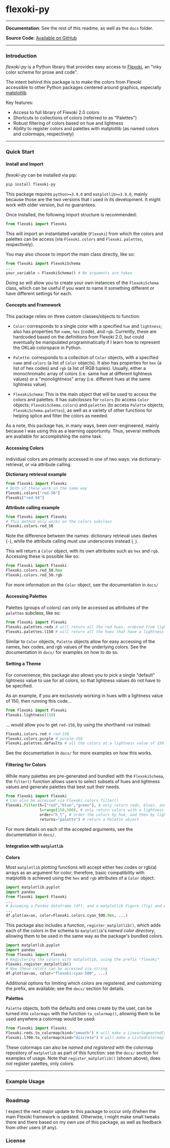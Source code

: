 # flexoki-py

---

**Documentation**: See the rest of this readme, as well as the `docs` folder.

**Source Code**: [Available on GitHub](https://github.com/moss-xyz/flexoki-py)

---

### Introduction

*flexoki-py* is a Python library that provides easy access to [Flexoki](https://github.com/kepano/flexoki), an "inky color scheme for prose and code".

The intent behind this package is to make the colors from Flexoki accessible to other Python packages centered around graphics, especially [matplotlib](https://github.com/matplotlib/matplotlib).

Key features:

- Access to full library of Flexoki 2.0 colors
- Shortcuts to collections of colors (referred to as "Palettes")
- Robust filtering of colors based on hue and lightness
- Ability to register colors and palettes with matplotlib (as named colors and colormaps, respectively)

---

### Quick Start

#### Install and Import

*flexoki-py* can be installed via pip:

```bash
pip install flexoki-py
```

This package requires `python>=3.9.0` and `matplotlib>=3.9.0`, mainly because those are the two versions that I used in its development. It might work with older version, but no guarantees.

Once installed, the following import structure is recommended:

```py
from flexoki import Flexoki
```

This will import an instantiated variable (`Flexoki`) from which the colors and palettes can be access (via `Flexoki.colors` and `Flexoki.palettes`, respectively).

You may also choose to import the main class directly, like so:

```py
from flexoki import FlexokiSchema
...
your_variable = FlexokiSchema() # No arguments are taken
```

Doing so will allow you to create your own instances of the `FlexokiSchema` class, which can be useful if you want to name it something different or have different settings for each.

#### Concepts and Framework

This package relies on three custom classes/objects to function:

- `Color`: corresponds to a single color with a specified `hue` and `lightness`; also has properties for `name`, `hex` (code), and `rgb`. Currently, these are hardcoded based on the definitions from Flexoki 2.0, but could eventually be manipulated programmatically if I learn how to represent the OKLab colorspace in Python.

- `Palette`: corresponds to a collection of `Color` objects, with a specified `name` and `colors` (a list of `Color` objects). It also has properties for `hex` (a list of hex codes) and `rgb` (a list of RGB tuples). Usually, either a monochromatic array of colors (i.e. same hue at different lightness values) or a "monolightness" array (i.e. different hues at the same lightness value).

- `FlexokiSchema`: This is the main object that will be used to access the colors and palettes. It has *subclasses* for `colors` (to access `Color` objects; `FlexokiSchema.colors`) and `palettes` (to access `Palette` objects; `FlexokiSchema.palettes`), as well as a variety of other functions for helping splice and filter the colors as needed.

As a note, this package has, in many ways, been *over*-engineered, mainly because I was using this as a learning opportunity. Thus, several methods are available for accomplishing the *same* task.

#### Accessing Colors

Individual colors are primarily accessed in one of two ways: via dictionary-retrieval, or via attribute calling.

**Dictionary retrieval example**
```py
from flexoki import Flexoki
# Both of these work in the same way
Flexoki.colors["red-50"]
Flexoki["red-50"]
```

**Attribute calling example**
```py
from flexoki import Flexoki
# This method only works on the colors subclass
Flexoki.colors.red_50
```

Note the difference between the names: dictionary retrieval uses dashes (`-`), while the attribute calling must use underscores instead (`_`).

This will return a `Color` object, with its own attributes such as `hex` and `rgb`. Accessing these is possible like so:

```py
from flexoki import Flexoki
Flexoki.colors.red_50.hex
Flexoki.colors.red_50.rgb
```

For more information on the `Color` object, see the documentation in `docs/`

#### Accessing Palettes

Palettes (groups of colors) can only be accessed as attributes of the `palettes` subclass, like so:

```py
from flexoki import Flexoki
Flexoki.palettes.reds # will return all the red hues, ordered from lightest to darkest
Flexoki.palettes.l150 # will return all the hues that have a lightness value of 150 (these palettes always start with l followed by 2 or 3 numbers)
```

Similar to `Color` objects, `Palette` objects allow for easy accessing of the names, hex codes, and rgb values of the underlying colors. See the documentation in `docs/` for examples on how to do so.

#### Setting a Theme

For convenience, this package also allows you to pick a single "default" lightness value to use for all colors, so that lightness values do not have to be specified.

As an example, if you are exclusively working in hues with a lightness value of 150, then running this code...

```py
from flexoki import Flexoki
Flexoki.lightness(150)
```

... would allow you to get `red-150`, by using the shorthand `red` instead:

```py
Flexoki.colors.red # red-150
Flexoki.colors.purple # purple-150
Flexoki.palettes.defaults # all the colors at a lightness value of 150
```

See the documentation in `docs/` for more examples on how this works.

#### Filtering for Colors

While many palettes are pre-generated and bundled with the `FlexokiSchema`, the `filter()` function allows users to select subsets of hues and lightness values and generate palettes that best suit their needs.

```py
from flexoki import Flexoki
# Can also be accessed via Flexoki.colors.filter()
Flexoki.filter(h=["red","blue","green"], # only return reds, blues, and greens
               l=range(150,300), # only return colors with a lightness value between 150 and 300 (inclusive)
               order="h_l", # order the colors by hue, and then by lightness
               returns="palette") # return a Palette object
```

For more details on each of the accepted arguments, see the documentation in `docs/`.

#### Integration with `matplotlib`

**Colors**

Most `matplotlib` plotting functions will accept either hex codes or rgb(a) arrays as an argument for color; therefore, basic compatibility with matplotlib is achieved using the `hex` and `rgb` attributes of a `Color` object:

```py
import matplotlib.pyplot
import pandas
from flexoki import Flexoki
...
# Assuming a Pandas dataframe (df), and a matplotlib Figure (fig) and Axis (ax)
...
df.plot(ax=ax, color=Flexoki.colors.cyan_500.hex, ...)
```

This package also includes a function, `register_matplotlib()`, which adds each of the colors in the schema to `matplotlib`'s *named color directory*, allowing them to be used in the same way as the package's bundled colors.

```py
import matplotlib.pyplot
import pandas
from flexoki import Flexoki
# Registering the colors with matplotlib, using the prefix "flexoki"
Flexoki.register_matplotlib()
# Now these colors can be accessed via string
df.plot(ax=ax, color="flexoki:cyan-500", ...)
```

Additional options for limiting which colors are registered, and customizing the prefix, are available; see the `docs/` section for details.

**Palettes**

`Palette` objects, both the defaults and ones create by the user, can be turned into `colormaps` with the function `to_colormap()`, allowing them to be used anywhere a colormap would be used:

```py
from flexoki import Flexoki
Flexoki.reds.to_colormap(kind="smooth") # will make a LinearSegmentedColormap (smooth gradient between colors)
Flexoki.l700.to_colormap(kind="discrete") # will make a ListedColormap (discrete colors visible)
```

These colormaps can also be *named and registered* with the colormap repository of `matplotlib` as part of this function: see the `docs/` section for examples of usage. Note that `register_matplotlib()` (shown above), does *not* register palettes, only colors.

---

### Example Usage

---

### Roadmap

I expect the next *major* update to this package to occur only if/when the main Flexoki framework is updated. Otherwise, I might make small tweaks there and there based on my own use of this package, as well as feedback from other users (if any).

### License